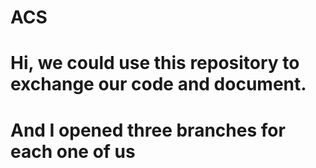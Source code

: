 # ACS
# Hi,  we could use this repository to exchange our code and document.
# And I opened three branches for each one of us
